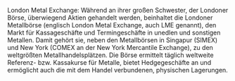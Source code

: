London Metal Exchange: Während an ihrer großen Schwester, der Londoner Börse, überwiegend Aktien gehandelt werden, beinhaltet die Londoner Metallbörse (englisch London Metal Exchange, auch LME genannt), den Markt für Kassageschäfte und Termingeschäfte in unedlen und sonstigen Metallen. Damit gehört sie, neben den Metallbörsen in Singapur (SIMEX) und New York (COMEX an der New York Mercantile Exchange), zu den weltgrößten Metallhandelsplätzen. Die Börse ermittelt täglich weltweite Referenz- bzw. Kassakurse für Metalle, bietet Hedgegeschäfte an und ermöglicht auch die mit dem Handel verbundenen, physischen Lagerungen.
